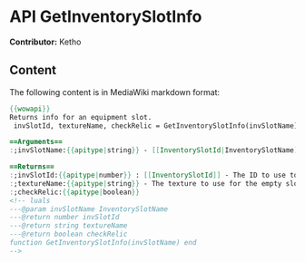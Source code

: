 # API GetInventorySlotInfo

**Contributor:** Ketho

## Content

The following content is in MediaWiki markdown format:

```mediawiki
{{wowapi}}
Returns info for an equipment slot.
 invSlotId, textureName, checkRelic = GetInventorySlotInfo(invSlotName)

==Arguments==
:;invSlotName:{{apitype|string}} - [[InventorySlotId|InventorySlotName]] to query (e.g. "HEADSLOT").

==Returns==
:;invSlotId:{{apitype|number}} : [[InventorySlotId]] - The ID to use to refer to that slot in the other GetInventory functions.
:;textureName:{{apitype|string}} - The texture to use for the empty slot on the paper doll display.
:;checkRelic:{{apitype|boolean}}
<!-- luals
---@param invSlotName InventorySlotName 
---@return number invSlotId
---@return string textureName
---@return boolean checkRelic
function GetInventorySlotInfo(invSlotName) end
-->
```